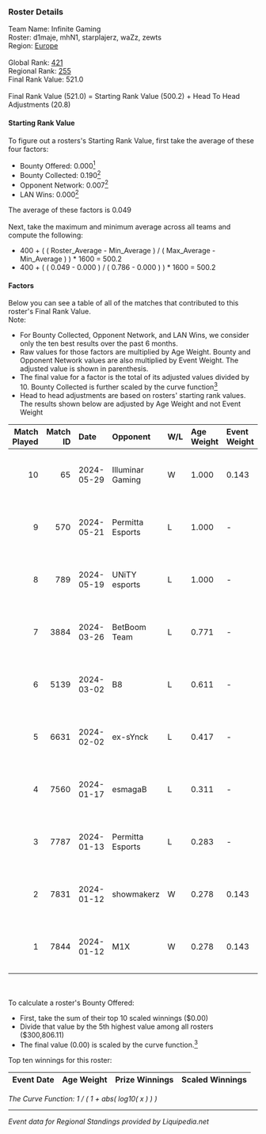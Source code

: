 ### Roster Details<br />
Team Name: Infinite Gaming<br />
Roster: d1maje, mhN1, starplajerz, waZz, zewts<br />
Region: [Europe]( ../standings_europe.md)<br />
<br />
Global Rank: [421](../standings_global.md)<br />
Regional Rank: [255]( ../standings_europe.md)<br />
Final Rank Value:  521.0<br />
<br />
Final Rank Value (521.0) = Starting Rank Value (500.2) + Head To Head Adjustments (20.8)<br />

#### Starting Rank Value<br />
To figure out a rosters's Starting Rank Value, first take the average of these four factors:<br />
- Bounty Offered: 0.000[<sup>1</sup>](#table2)
- Bounty Collected: 0.190[<sup>2</sup>](#table1)
- Opponent Network: 0.007[<sup>2</sup>](#table1)
- LAN Wins: 0.000[<sup>2</sup>](#table1)

The average of these factors is 0.049<br />
<br />
Next, take the maximum and minimum average across all teams and compute the following:<br />
- 400 + ( ( Roster_Average - Min_Average ) / ( Max_Average - Min_Average ) ) * 1600 = 500.2
- 400 + ( ( 0.049 - 0.000 ) / ( 0.786 - 0.000 ) ) * 1600 = 500.2


#### Factors<br />
Below you can see a table of all of the matches that contributed to this roster's Final Rank Value.<br />
Note:<br />

- For Bounty Collected, Opponent Network, and LAN Wins, we consider only the ten best results over the past 6 months.
- Raw values for those factors are multiplied by Age Weight. Bounty and Opponent Network values are also multiplied by Event Weight. The adjusted value is shown in parenthesis.
- The final value for a factor is the total of its adjusted values divided by 10. Bounty Collected is further scaled by the curve function[<sup>3</sup>](#curveFunction)
- Head to head adjustments are based on rosters' starting rank values. The results shown below are adjusted by Age Weight and not Event Weight
<span id="table1"></span><br />


| Match Played | Match ID | Date       | Opponent         | W/L | Age Weight | Event Weight | Bounty Collected | Opponent Network | LAN Wins  | H2H Adj. | Roster                                     |
| -: | -: | :- | :- | :- | :- | :- | :- | :- | :- | -: | :- |
|           10 |       65 | 2024-05-29 | Illuminar Gaming | W   | 1.000      | 0.143        | 0.004 (0.001)    | 0.403 (0.058)    | 0 (0.000) |    24.71 | d1maje, mhN1, starplajerz, waZz, zewts     |
|            9 |      570 | 2024-05-21 | Permitta Esports | L   | 1.000      | -            | -                | -                | -         |    -4.25 | d1maje, mhN1, starplajerz, waZz, zewts     |
|            8 |      789 | 2024-05-19 | UNiTY esports    | L   | 1.000      | -            | -                | -                | -         |    -3.21 | d1maje, mhN1, starplajerz, waZz, zewts     |
|            7 |     3884 | 2024-03-26 | BetBoom Team     | L   | 0.771      | -            | -                | -                | -         |    -0.22 | d1maje, mhN1, starplajerz, waZz, zewts     |
|            6 |     5139 | 2024-03-02 | B8               | L   | 0.611      | -            | -                | -                | -         |    -0.63 | d1maje, FREELOOK, mhN1, starplajerz, zewts |
|            5 |     6631 | 2024-02-02 | ex-sYnck         | L   | 0.417      | -            | -                | -                | -         |    -3.01 | d1maje, H4rder, mhN1, SAVAGE, starplajerz  |
|            4 |     7560 | 2024-01-17 | esmagaB          | L   | 0.311      | -            | -                | -                | -         |    -1.29 | d1maje, H4rder, mhN1, SAVAGE, starplajerz  |
|            3 |     7787 | 2024-01-13 | Permitta Esports | L   | 0.283      | -            | -                | -                | -         |    -0.69 | d1maje, H4rder, mhN1, SAVAGE, starplajerz  |
|            2 |     7831 | 2024-01-12 | showmakerz       | W   | 0.278      | 0.143        | 0.000 (0.000)    | 0.201 (0.008)    | 0 (0.000) |     4.88 | d1maje, H4rder, mhN1, SAVAGE, starplajerz  |
|            1 |     7844 | 2024-01-12 | M1X              | W   | 0.278      | 0.143        | 0.000 (0.000)    | 0.028 (0.001)    | 0 (0.000) |     4.49 | d1maje, H4rder, mhN1, SAVAGE, starplajerz  |

<br />
<span id="table2"></span><br />
To calculate a roster's Bounty Offered:<br />

- First, take the sum of their top 10 scaled winnings ($0.00)
- Divide that value by the 5th highest value among all rosters ($300,806.11)
- The final value (0.00) is scaled by the curve function.[<sup>3</sup>](#curveFunction)

Top ten winnings for this roster:<br />

| Event Date | Age Weight | Prize Winnings | Scaled Winnings |
| :- | -: | :- | :- |


<span id="curveFunction"></span>_The Curve Function: 1 / ( 1 + abs( log10( x ) ) )_<br />

---
_Event data for Regional Standings provided by Liquipedia.net_<br />
